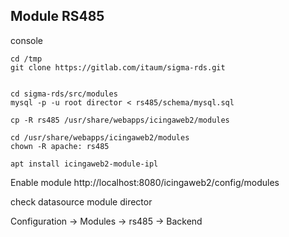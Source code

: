 ## Module RS485

console

```
cd /tmp
git clone https://gitlab.com/itaum/sigma-rds.git


cd sigma-rds/src/modules
mysql -p -u root director < rs485/schema/mysql.sql

cp -R rs485 /usr/share/webapps/icingaweb2/modules

cd /usr/share/webapps/icingaweb2/modules
chown -R apache: rs485

apt install icingaweb2-module-ipl
```

Enable module http://localhost:8080/icingaweb2/config/modules


check datasource module director

Configuration -> Modules -> rs485 -> Backend





